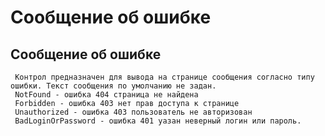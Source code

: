 ﻿---
description: 2.4.7
---
# Сообщение об ошибке
## Сообщение об ошибке
     Контрол предназначен для вывода на странице сообщения согласно типу ошибки. Текст сообщения по умолчанию не задан.
     NotFound - ошибка 404 страница не найдена
     Forbidden - ошибка 403 нет прав доступа к странице
     Unauthorized - ошибка 403 пользователь не авторизован
     BadLoginOrPassword - ошибка 401 уазан неверный логин или пароль.
     
